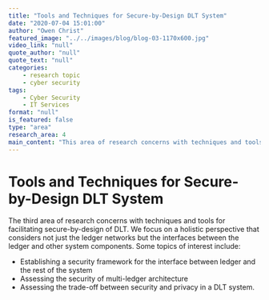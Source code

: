 ```yaml
---
title: "Tools and Techniques for Secure-by-Design DLT System"
date: "2020-07-04 15:01:00"
author: "Owen Christ"
featured_image: "../../images/blog/blog-03-1170x600.jpg"
video_link: "null"
quote_author: "null"
quote_text: "null"
categories: 
    - research topic
    - cyber security
tags: 
    - Cyber Security
    - IT Services
format: "null"
is_featured: false
type: "area"
research_area: 4
main_content: "This area of research concerns with techniques and tools for facilitating secure-by-design of DLT. We focus on a holistic perspective that considers not just the ledger networks but the interfaces between the ledger and other system components."
---
```



# Tools and Techniques for Secure-by-Design DLT System

The third area of research concerns with techniques and tools for facilitating secure-by-design of DLT. We focus on a holistic perspective that considers not just the ledger networks but the interfaces between the ledger and other system components. Some topics of interest include:

- Establishing a security framework for the interface between ledger and the rest of the system
- Assessing the security of multi-ledger architecture
- Assessing the trade-off between security and privacy in a DLT system. 
